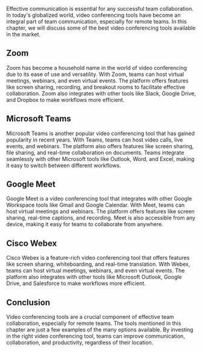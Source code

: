 
Effective communication is essential for any successful team collaboration. In today's globalized world, video conferencing tools have become an integral part of team communication, especially for remote teams. In this chapter, we will discuss some of the best video conferencing tools available in the market.

Zoom
----

Zoom has become a household name in the world of video conferencing due to its ease of use and versatility. With Zoom, teams can host virtual meetings, webinars, and even virtual events. The platform offers features like screen sharing, recording, and breakout rooms to facilitate effective collaboration. Zoom also integrates with other tools like Slack, Google Drive, and Dropbox to make workflows more efficient.

Microsoft Teams
---------------

Microsoft Teams is another popular video conferencing tool that has gained popularity in recent years. With Teams, teams can host video calls, live events, and webinars. The platform also offers features like screen sharing, file sharing, and real-time collaboration on documents. Teams integrate seamlessly with other Microsoft tools like Outlook, Word, and Excel, making it easy to switch between different workflows.

Google Meet
-----------

Google Meet is a video conferencing tool that integrates with other Google Workspace tools like Gmail and Google Calendar. With Meet, teams can host virtual meetings and webinars. The platform offers features like screen sharing, real-time captions, and recording. Meet is also accessible from any device, making it easy for teams to collaborate from anywhere.

Cisco Webex
-----------

Cisco Webex is a feature-rich video conferencing tool that offers features like screen sharing, whiteboarding, and real-time translation. With Webex, teams can host virtual meetings, webinars, and even virtual events. The platform also integrates with other tools like Microsoft Outlook, Google Drive, and Salesforce to make workflows more efficient.

Conclusion
----------

Video conferencing tools are a crucial component of effective team collaboration, especially for remote teams. The tools mentioned in this chapter are just a few examples of the many options available. By investing in the right video conferencing tool, teams can improve communication, collaboration, and productivity, regardless of their location.
